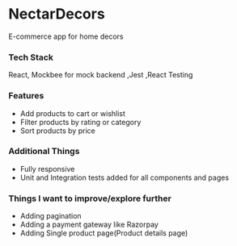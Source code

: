 # NectarDecors
E-commerce app for home decors
### Tech Stack

React, Mockbee for mock backend ,Jest ,React Testing 

### [](https://github.com/suryxks/NectarDecors#features)Features

-   Add products to cart or wishlist
-   Filter products by rating or category
-   Sort products by price

### [](https://github.com/suryxks/NectarDecors#additional-things)Additional Things

-   Fully responsive
-   Unit and Integration tests added for all components and pages

### [](https://github.com/RohitDhatrak/Bookscape#things-i-want-to-improveexplore-further)Things I want to improve/explore further

-   Adding pagination
-   Adding a payment gateway like Razorpay
-   Adding Single product page(Product details page)
